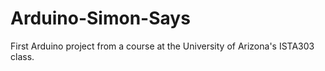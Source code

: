# Arduino-Simon-Says
First Arduino project from a course at the University of Arizona's ISTA303 class.
